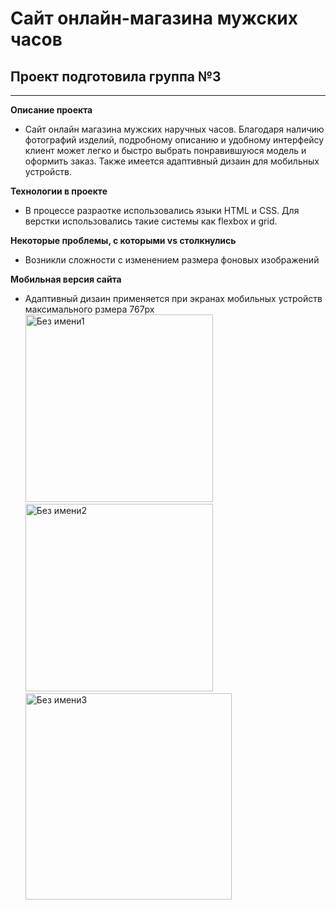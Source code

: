 # Сайт онлайн-магазина мужских часов

## Проект подготовила группа №3

---

**Описание проекта**

- Сайт онлайн магазина мужских наручных часов. Благодаря наличию фотографий изделий, подробному описанию и удобному интерфейсу клиент может легко и быстро выбрать понравившуюся модель и оформить заказ. Также имеется адаптивный дизаин для мобильных устройств.

**Технологии в проекте**

- В процессе разраотке использовались языки HTML и CSS. Для верстки использовались такие системы как flexbox и grid.

**Некоторые проблемы, с которыми vs столкнулись**

- Возникли сложности с изменением размера фоновых изображений

**Мобильная версия сайта**

- Адаптивный дизаин применяется при экранах мобильных устройств максимального рзмера 767px
  <img width="300" alt="Без имени1" src="https://user-images.githubusercontent.com/112322977/205482163-7cec1529-de58-4d38-9f32-7b84ff242df5.png">
  <img width="300" alt="Без имени2" src="https://user-images.githubusercontent.com/112322977/205482159-5024e1c5-fa61-4cd9-948f-fca697466ff7.png">
  <img width="330" alt="Без имени3" src="https://user-images.githubusercontent.com/112322977/205482128-537bdc9a-b157-4378-b6c0-dc37b4c26833.png">
